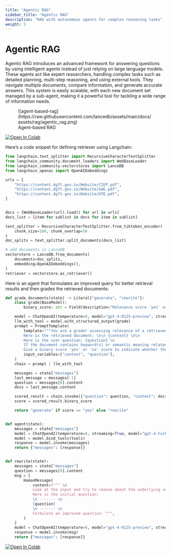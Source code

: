 ```yaml
---
title: "Agentic RAG"
sidebar_title: "Agentic RAG"
description: "RAG with autonomous agents for complex reasoning tasks"
weight: 5
---
```


Agentic RAG 
====================================================================
Agentic RAG introduces an advanced framework for answering questions by using intelligent agents instead of just relying on large language models. These agents act like expert researchers, handling complex tasks such as detailed planning, multi-step reasoning, and using external tools. They navigate multiple documents, compare information, and generate accurate answers. This system is easily scalable, with each new document set managed by a sub-agent, making it a powerful tool for tackling a wide range of information needs.

<figure markdown="span">
  ![agent-based-rag](https://raw.githubusercontent.com/lancedb/assets/main/docs/assets/rag/agentic_rag.png)
  <figcaption>Agent-based RAG</figcaption>
</figure>

[![Open In Colab](../assets/colab.svg)](https://colab.research.google.com/github/lancedb/vectordb-recipes/blob/main/tutorials/Agentic_RAG/main.ipynb)

Here’s a code snippet for defining retriever using Langchain:

```python
from langchain.text_splitter import RecursiveCharacterTextSplitter
from langchain_community.document_loaders import WebBaseLoader
from langchain_community.vectorstores import LanceDB
from langchain_openai import OpenAIEmbeddings

urls = [
    "https://content.dgft.gov.in/Website/CIEP.pdf",
    "https://content.dgft.gov.in/Website/GAE.pdf",
    "https://content.dgft.gov.in/Website/HTE.pdf",
]


docs = [WebBaseLoader(url).load() for url in urls]
docs_list = [item for sublist in docs for item in sublist]

text_splitter = RecursiveCharacterTextSplitter.from_tiktoken_encoder(
    chunk_size=100, chunk_overlap=50
)
doc_splits = text_splitter.split_documents(docs_list)

# add documents in LanceDB
vectorstore = LanceDB.from_documents(
    documents=doc_splits,
    embedding=OpenAIEmbeddings(),
)
retriever = vectorstore.as_retriever()

```

Here is an agent that formulates an improved query for better retrieval results and then grades the retrieved documents:

```python
def grade_documents(state) -> Literal["generate", "rewrite"]:
    class grade(BaseModel):
        binary_score: str = Field(description="Relevance score 'yes' or 'no'")

    model = ChatOpenAI(temperature=0, model="gpt-4-0125-preview", streaming=True)
    llm_with_tool = model.with_structured_output(grade)
    prompt = PromptTemplate(
        template="""You are a grader assessing relevance of a retrieved document to a user question. \n
        Here is the retrieved document: \n\n {context} \n\n
        Here is the user question: {question} \n
        If the document contains keyword(s) or semantic meaning related to the user question, grade it as relevant. \n
        Give a binary score 'yes' or 'no' score to indicate whether the document is relevant to the question.""",
        input_variables=["context", "question"],
    )
    chain = prompt | llm_with_tool

    messages = state["messages"]
    last_message = messages[-1]
    question = messages[0].content
    docs = last_message.content

    scored_result = chain.invoke({"question": question, "context": docs})
    score = scored_result.binary_score

    return "generate" if score == "yes" else "rewrite"


def agent(state):
    messages = state["messages"]
    model = ChatOpenAI(temperature=0, streaming=True, model="gpt-4-turbo")
    model = model.bind_tools(tools)
    response = model.invoke(messages)
    return {"messages": [response]}


def rewrite(state):
    messages = state["messages"]
    question = messages[0].content
    msg = [
        HumanMessage(
            content=f""" \n
            Look at the input and try to reason about the underlying semantic intent / meaning. \n
            Here is the initial question:
            \n ------- \n
            {question}
            \n ------- \n
            Formulate an improved question: """,
        )
    ]
    model = ChatOpenAI(temperature=0, model="gpt-4-0125-preview", streaming=True)
    response = model.invoke(msg)
    return {"messages": [response]}
```

[![Open In Colab](../assets/colab.svg)](https://colab.research.google.com/github/lancedb/vectordb-recipes/blob/main/tutorials/Agentic_RAG/main.ipynb)
